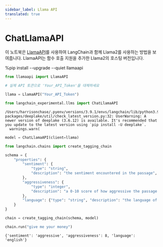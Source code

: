 ```yaml
---
sidebar_label: Llama API
translated: true
---
```


# ChatLlamaAPI

이 노트북은 [LlamaAPI](https://llama-api.com/)를 사용하여 LangChain과 함께 Llama2를 사용하는 방법을 보여줍니다. LlamaAPI는 함수 호출 지원을 추가한 Llama2의 호스팅 버전입니다.

%pip install --upgrade --quiet llamaapi

```python
from llamaapi import LlamaAPI

# 실제 API 토큰으로 'Your_API_Token'을 대체하세요

llama = LlamaAPI("Your_API_Token")
```

```python
from langchain_experimental.llms import ChatLlamaAPI
```

```output
/Users/harrisonchase/.pyenv/versions/3.9.1/envs/langchain/lib/python3.9/site-packages/deeplake/util/check_latest_version.py:32: UserWarning: A newer version of deeplake (3.6.12) is available. It's recommended that you update to the latest version using `pip install -U deeplake`.
  warnings.warn(
```

```python
model = ChatLlamaAPI(client=llama)
```

```python
from langchain.chains import create_tagging_chain

schema = {
    "properties": {
        "sentiment": {
            "type": "string",
            "description": "the sentiment encountered in the passage",
        },
        "aggressiveness": {
            "type": "integer",
            "description": "a 0-10 score of how aggressive the passage is",
        },
        "language": {"type": "string", "description": "the language of the passage"},
    }
}

chain = create_tagging_chain(schema, model)
```

```python
chain.run("give me your money")
```

```output
{'sentiment': 'aggressive', 'aggressiveness': 8, 'language': 'english'}
```